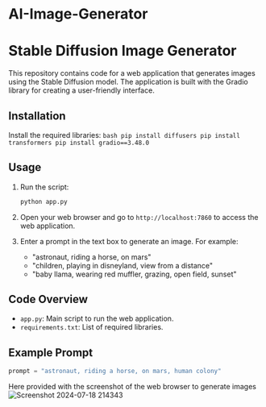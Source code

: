 # AI-Image-Generator
# Stable Diffusion Image Generator

This repository contains code for a web application that generates images using the Stable Diffusion model. The application is built with the Gradio library for creating a user-friendly interface. 

## Installation
 Install the required libraries:
    ```bash
    pip install diffusers
    pip install transformers
    pip install gradio==3.48.0
    ```

## Usage

1. Run the script:
    ```bash
    python app.py
    ```

2. Open your web browser and go to `http://localhost:7860` to access the web application.

3. Enter a prompt in the text box to generate an image. For example:
    - "astronaut, riding a horse, on mars"
    - "children, playing in disneyland, view from a distance"
    - "baby llama, wearing red muffler, grazing, open field, sunset"

## Code Overview

- `app.py`: Main script to run the web application.
- `requirements.txt`: List of required libraries.

## Example Prompt

```python
prompt = "astronaut, riding a horse, on mars, human colony"
```

Here provided with the screenshot of the web browser to generate images
![Screenshot 2024-07-18 214343](https://github.com/user-attachments/assets/652cf33d-5576-450e-bd12-5466f84b8ba2)

